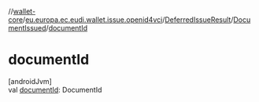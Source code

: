 //[wallet-core](../../../../index.md)/[eu.europa.ec.eudi.wallet.issue.openid4vci](../../index.md)/[DeferredIssueResult](../index.md)/[DocumentIssued](index.md)/[documentId](document-id.md)

# documentId

[androidJvm]\
val [documentId](document-id.md): DocumentId
